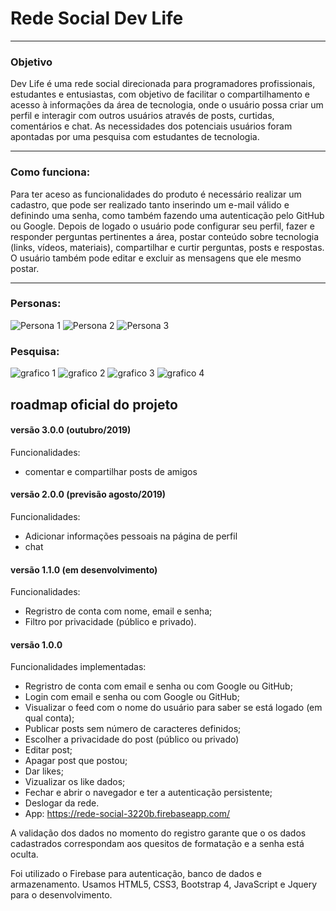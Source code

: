 # Rede Social Dev Life
---
### Objetivo

 Dev Life é uma rede social direcionada para programadores profissionais, estudantes e entusiastas, com objetivo de facilitar o compartilhamento e acesso à informações da área de tecnologia, onde o usuário possa criar um perfil e interagir com outros usuários através de posts, curtidas, comentários e chat. As necessidades dos potenciais usuários foram apontadas por uma pesquisa com estudantes de tecnologia.  

---
### Como funciona:

Para ter aceso as funcionalidades do produto é necessário realizar um cadastro, que pode ser realizado tanto inserindo um e-mail válido e definindo uma senha, como também fazendo uma autenticação pelo GitHub ou Google.
Depois de logado o usuário pode configurar seu perfil, fazer e responder perguntas pertinentes a área, postar conteúdo sobre tecnologia (links, vídeos, materiais), compartilhar e curtir perguntas, posts e respostas. O usuário também pode editar e excluir as mensagens que ele mesmo postar.

---

### Personas:
![Persona 1](public/src/img/persona01.jpg)
![Persona 2](public/src/img/persona02.jpg)
![Persona 3](public/src/img/persona03.jpg)

### Pesquisa:
![grafico 1](public/src/img/pesquisaIdade.PNG)
![grafico 2](public/src/img/pesquisaInteresse.PNG)
![grafico 3](public/src/img/pesquisaConteudo.PNG)
![grafico 4](public/src/img/pesquisaSugestões.PNG)


## roadmap oficial do projeto


#### versão 3.0.0 (outubro/2019)

Funcionalidades:
- comentar e compartilhar posts de amigos

#### versão 2.0.0 (previsão agosto/2019)

Funcionalidades:
- Adicionar informações pessoais na página de perfil
- chat

#### versão 1.1.0 (em desenvolvimento)

Funcionalidades:
- Regristro de conta com nome, email e senha;
- Filtro por privacidade (público e privado).

#### versão 1.0.0

Funcionalidades implementadas:
- Regristro de conta com email e senha ou com Google ou GitHub;
- Login com email e senha ou com Google ou GitHub;
- Visualizar o feed com o nome do usuário para saber se está logado (em qual conta); 
- Publicar posts sem número de caracteres definidos; 
- Escolher a privacidade do post (público ou privado)
- Editar post;
- Apagar post que postou;
- Dar likes; 
- Vizualizar os like dados;
- Fechar e abrir o navegador e ter a autenticação persistente;
- Deslogar da rede.
- App: https://rede-social-3220b.firebaseapp.com/

A validação dos dados no momento do registro garante que o os dados cadastrados correspondam aos quesitos de formatação e a senha está oculta. 

Foi utilizado o Firebase para autenticação, banco de dados e armazenamento. 
Usamos HTML5, CSS3, Bootstrap 4, JavaScript e Jquery para o desenvolvimento.
